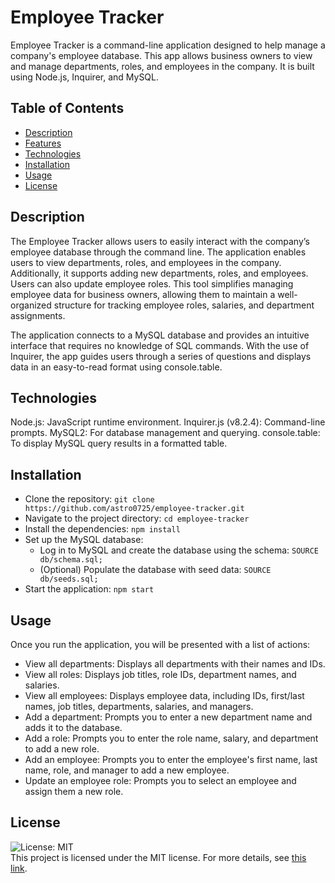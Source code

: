 # Employee Tracker
Employee Tracker is a command-line application designed to help manage a company's employee database. This app allows business owners to view and manage departments, roles, and employees in the company. It is built using Node.js, Inquirer, and MySQL.

## Table of Contents
- [Description](#Description)
- [Features](#Features)
- [Technologies](#Technologies)
- [Installation](#Installation)
- [Usage](#Usage)
- [License](#License)

## Description
The Employee Tracker allows users to easily interact with the company’s employee database through the command line. The application enables users to view departments, roles, and employees in the company. Additionally, it supports adding new departments, roles, and employees. Users can also update employee roles. This tool simplifies managing employee data for business owners, allowing them to maintain a well-organized structure for tracking employee roles, salaries, and department assignments.

The application connects to a MySQL database and provides an intuitive interface that requires no knowledge of SQL commands. With the use of Inquirer, the app guides users through a series of questions and displays data in an easy-to-read format using console.table.

## Technologies
Node.js: JavaScript runtime environment.
Inquirer.js (v8.2.4): Command-line prompts.
MySQL2: For database management and querying.
console.table: To display MySQL query results in a formatted table.

## Installation
- Clone the repository:
`git clone https://github.com/astro0725/employee-tracker.git`
- Navigate to the project directory:
`cd employee-tracker`
- Install the dependencies:
`npm install`
- Set up the MySQL database:
  - Log in to MySQL and create the database using the schema:
`SOURCE db/schema.sql;`
  - (Optional) Populate the database with seed data:
`SOURCE db/seeds.sql;`
- Start the application:
`npm start`

## Usage
Once you run the application, you will be presented with a list of actions:
- View all departments: Displays all departments with their names and IDs.
- View all roles: Displays job titles, role IDs, department names, and salaries.
- View all employees: Displays employee data, including IDs, first/last names, job titles, departments, salaries, and managers.
- Add a department: Prompts you to enter a new department name and adds it to the database.
- Add a role: Prompts you to enter the role name, salary, and department to add a new role.
- Add an employee: Prompts you to enter the employee's first name, last name, role, and manager to add a new employee.
- Update an employee role: Prompts you to select an employee and assign them a new role.

## License
![License: MIT](https://img.shields.io/badge/License-MIT-yellow.svg) <br/>
This project is licensed under the MIT license. For more details, see [this link](https://opensource.org/licenses/MIT).
